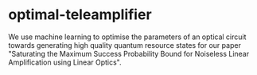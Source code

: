 # optimal-teleamplifier
We use machine learning to optimise the parameters of an optical circuit towards generating high quality quantum resource states for our paper "Saturating the Maximum Success Probability Bound for Noiseless Linear Amplification using Linear Optics".
